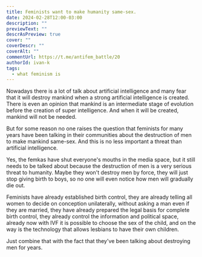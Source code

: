 ```yaml
---
title: Feminists want to make humanity same-sex.
date: 2024-02-28T12:00-03:00
description: ""
previewText: ""
descrAsPreview: true
cover: ""
coverDescr: ""
coverAlt: ""
commentUrl: https://t.me/antifem_battle/20
authorId: ivan-k
tags:
  - what feminism is
---
```


Nowadays there is a lot of talk about artificial intelligence and many fear that it will destroy mankind when a strong artificial intelligence is created. There is even an opinion that mankind is an intermediate stage of evolution before the creation of super intelligence. And when it will be created, mankind will not be needed.

But for some reason no one raises the question that feminists for many years have been talking in their communities about the destruction of men to make mankind same-sex. And this is no less important a threat than artificial intelligence.

Yes, the femkas have shut everyone's mouths in the media space, but it still needs to be talked about because the destruction of men is a very serious threat to humanity. Maybe they won't destroy men by force, they will just stop giving birth to boys, so no one will even notice how men will gradually die out.

Feminists have already established birth control, they are already telling all women to decide on conception unilaterally, without asking a man even if they are married, they have already prepared the legal basis for complete birth control, they already control the information and political space, already now with IVF it is possible to choose the sex of the child, and on the way is the technology that allows lesbians to have their own children.

Just combine that with the fact that they've been talking about destroying men for years.
